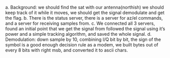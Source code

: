 a.	Background: we should find the sat with our antenna(northish) we should keep track of it while it moves, we should get the signal demodulate and get the flag.
b.	There is the status server, there is a server for az/el commands, and a server for receiving samples from.
c.	We connected all 3 servers, found an initial point that we get the signal from followed the signal using it’s power and a simple tracking algorithm, and saved the whole signal.
d.	Demodulation: down sample by 10, combining I/Q bit by bit, the sign of the symbol is a good enough decision rule as a modem, we built bytes out of every 8 bits with right msb, and converted it to ascii chars.
